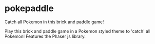 # pokepaddle
Catch all Pokemon in this brick and paddle game!

Play this brick and paddle game in a Pokemon styled theme to 'catch' all Pokemon!
Features the Phaser js library.
